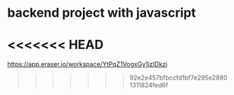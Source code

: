 # backend project with javascript
<<<<<<< HEAD
=======
https://app.eraser.io/workspace/YtPqZ1VogxGy1jzIDkzj
>>>>>>> 92e2e457bfbccfd1bf7e295e28801311824fed6f
